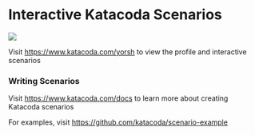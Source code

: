 # Interactive Katacoda Scenarios

[![](http://shields.katacoda.com/katacoda/yorsh/count.svg)](https://www.katacoda.com/yorsh "Get your profile on Katacoda.com")

Visit https://www.katacoda.com/yorsh to view the profile and interactive scenarios

### Writing Scenarios
Visit https://www.katacoda.com/docs to learn more about creating Katacoda scenarios

For examples, visit https://github.com/katacoda/scenario-example
